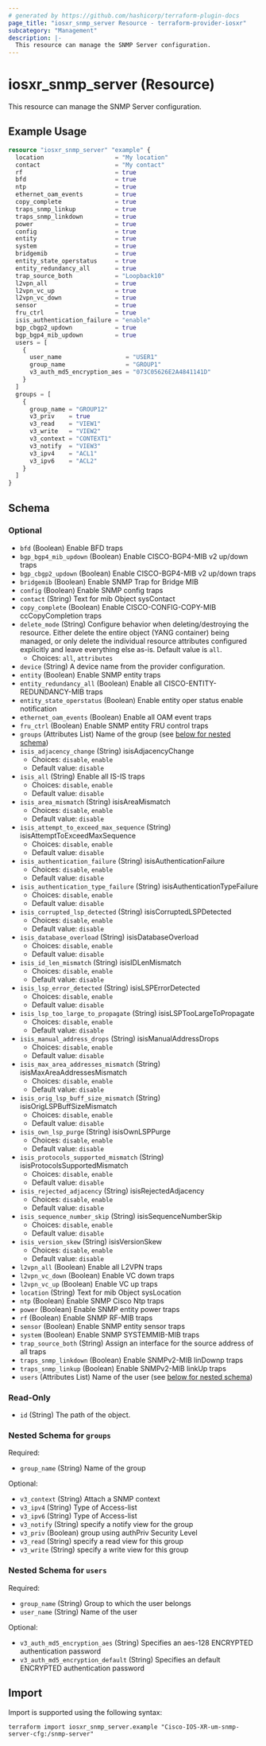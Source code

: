 ```yaml
---
# generated by https://github.com/hashicorp/terraform-plugin-docs
page_title: "iosxr_snmp_server Resource - terraform-provider-iosxr"
subcategory: "Management"
description: |-
  This resource can manage the SNMP Server configuration.
---
```


# iosxr_snmp_server (Resource)

This resource can manage the SNMP Server configuration.

## Example Usage

```terraform
resource "iosxr_snmp_server" "example" {
  location                    = "My location"
  contact                     = "My contact"
  rf                          = true
  bfd                         = true
  ntp                         = true
  ethernet_oam_events         = true
  copy_complete               = true
  traps_snmp_linkup           = true
  traps_snmp_linkdown         = true
  power                       = true
  config                      = true
  entity                      = true
  system                      = true
  bridgemib                   = true
  entity_state_operstatus     = true
  entity_redundancy_all       = true
  trap_source_both            = "Loopback10"
  l2vpn_all                   = true
  l2vpn_vc_up                 = true
  l2vpn_vc_down               = true
  sensor                      = true
  fru_ctrl                    = true
  isis_authentication_failure = "enable"
  bgp_cbgp2_updown            = true
  bgp_bgp4_mib_updown         = true
  users = [
    {
      user_name                  = "USER1"
      group_name                 = "GROUP1"
      v3_auth_md5_encryption_aes = "073C05626E2A4841141D"
    }
  ]
  groups = [
    {
      group_name = "GROUP12"
      v3_priv    = true
      v3_read    = "VIEW1"
      v3_write   = "VIEW2"
      v3_context = "CONTEXT1"
      v3_notify  = "VIEW3"
      v3_ipv4    = "ACL1"
      v3_ipv6    = "ACL2"
    }
  ]
}
```

<!-- schema generated by tfplugindocs -->
## Schema

### Optional

- `bfd` (Boolean) Enable BFD traps
- `bgp_bgp4_mib_updown` (Boolean) Enable CISCO-BGP4-MIB v2 up/down traps
- `bgp_cbgp2_updown` (Boolean) Enable CISCO-BGP4-MIB v2 up/down traps
- `bridgemib` (Boolean) Enable SNMP Trap for Bridge MIB
- `config` (Boolean) Enable SNMP config traps
- `contact` (String) Text for mib Object sysContact
- `copy_complete` (Boolean) Enable CISCO-CONFIG-COPY-MIB ccCopyCompletion traps
- `delete_mode` (String) Configure behavior when deleting/destroying the resource. Either delete the entire object (YANG container) being managed, or only delete the individual resource attributes configured explicitly and leave everything else as-is. Default value is `all`.
  - Choices: `all`, `attributes`
- `device` (String) A device name from the provider configuration.
- `entity` (Boolean) Enable SNMP entity traps
- `entity_redundancy_all` (Boolean) Enable all CISCO-ENTITY-REDUNDANCY-MIB traps
- `entity_state_operstatus` (Boolean) Enable entity oper status enable notification
- `ethernet_oam_events` (Boolean) Enable all OAM event traps
- `fru_ctrl` (Boolean) Enable SNMP entity FRU control traps
- `groups` (Attributes List) Name of the group (see [below for nested schema](#nestedatt--groups))
- `isis_adjacency_change` (String) isisAdjacencyChange
  - Choices: `disable`, `enable`
  - Default value: `disable`
- `isis_all` (String) Enable all IS-IS traps
  - Choices: `disable`, `enable`
  - Default value: `disable`
- `isis_area_mismatch` (String) isisAreaMismatch
  - Choices: `disable`, `enable`
  - Default value: `disable`
- `isis_attempt_to_exceed_max_sequence` (String) isisAttemptToExceedMaxSequence
  - Choices: `disable`, `enable`
  - Default value: `disable`
- `isis_authentication_failure` (String) isisAuthenticationFailure
  - Choices: `disable`, `enable`
  - Default value: `disable`
- `isis_authentication_type_failure` (String) isisAuthenticationTypeFailure
  - Choices: `disable`, `enable`
  - Default value: `disable`
- `isis_corrupted_lsp_detected` (String) isisCorruptedLSPDetected
  - Choices: `disable`, `enable`
  - Default value: `disable`
- `isis_database_overload` (String) isisDatabaseOverload
  - Choices: `disable`, `enable`
  - Default value: `disable`
- `isis_id_len_mismatch` (String) isisIDLenMismatch
  - Choices: `disable`, `enable`
  - Default value: `disable`
- `isis_lsp_error_detected` (String) isisLSPErrorDetected
  - Choices: `disable`, `enable`
  - Default value: `disable`
- `isis_lsp_too_large_to_propagate` (String) isisLSPTooLargeToPropagate
  - Choices: `disable`, `enable`
  - Default value: `disable`
- `isis_manual_address_drops` (String) isisManualAddressDrops
  - Choices: `disable`, `enable`
  - Default value: `disable`
- `isis_max_area_addresses_mismatch` (String) isisMaxAreaAddressesMismatch
  - Choices: `disable`, `enable`
  - Default value: `disable`
- `isis_orig_lsp_buff_size_mismatch` (String) isisOrigLSPBuffSizeMismatch
  - Choices: `disable`, `enable`
  - Default value: `disable`
- `isis_own_lsp_purge` (String) isisOwnLSPPurge
  - Choices: `disable`, `enable`
  - Default value: `disable`
- `isis_protocols_supported_mismatch` (String) isisProtocolsSupportedMismatch
  - Choices: `disable`, `enable`
  - Default value: `disable`
- `isis_rejected_adjacency` (String) isisRejectedAdjacency
  - Choices: `disable`, `enable`
  - Default value: `disable`
- `isis_sequence_number_skip` (String) isisSequenceNumberSkip
  - Choices: `disable`, `enable`
  - Default value: `disable`
- `isis_version_skew` (String) isisVersionSkew
  - Choices: `disable`, `enable`
  - Default value: `disable`
- `l2vpn_all` (Boolean) Enable all L2VPN traps
- `l2vpn_vc_down` (Boolean) Enable VC down traps
- `l2vpn_vc_up` (Boolean) Enable VC up traps
- `location` (String) Text for mib Object sysLocation
- `ntp` (Boolean) Enable SNMP Cisco Ntp traps
- `power` (Boolean) Enable SNMP entity power traps
- `rf` (Boolean) Enable SNMP RF-MIB traps
- `sensor` (Boolean) Enable SNMP entity sensor traps
- `system` (Boolean) Enable SNMP SYSTEMMIB-MIB traps
- `trap_source_both` (String) Assign an interface for the source address of all traps
- `traps_snmp_linkdown` (Boolean) Enable SNMPv2-MIB linDownp traps
- `traps_snmp_linkup` (Boolean) Enable SNMPv2-MIB linkUp traps
- `users` (Attributes List) Name of the user (see [below for nested schema](#nestedatt--users))

### Read-Only

- `id` (String) The path of the object.

<a id="nestedatt--groups"></a>
### Nested Schema for `groups`

Required:

- `group_name` (String) Name of the group

Optional:

- `v3_context` (String) Attach a SNMP context
- `v3_ipv4` (String) Type of Access-list
- `v3_ipv6` (String) Type of Access-list
- `v3_notify` (String) specify a notify view for the group
- `v3_priv` (Boolean) group using authPriv Security Level
- `v3_read` (String) specify a read view for this group
- `v3_write` (String) specify a write view for this group


<a id="nestedatt--users"></a>
### Nested Schema for `users`

Required:

- `group_name` (String) Group to which the user belongs
- `user_name` (String) Name of the user

Optional:

- `v3_auth_md5_encryption_aes` (String) Specifies an aes-128 ENCRYPTED authentication password
- `v3_auth_md5_encryption_default` (String) Specifies an default ENCRYPTED authentication password

## Import

Import is supported using the following syntax:

```shell
terraform import iosxr_snmp_server.example "Cisco-IOS-XR-um-snmp-server-cfg:/snmp-server"
```
